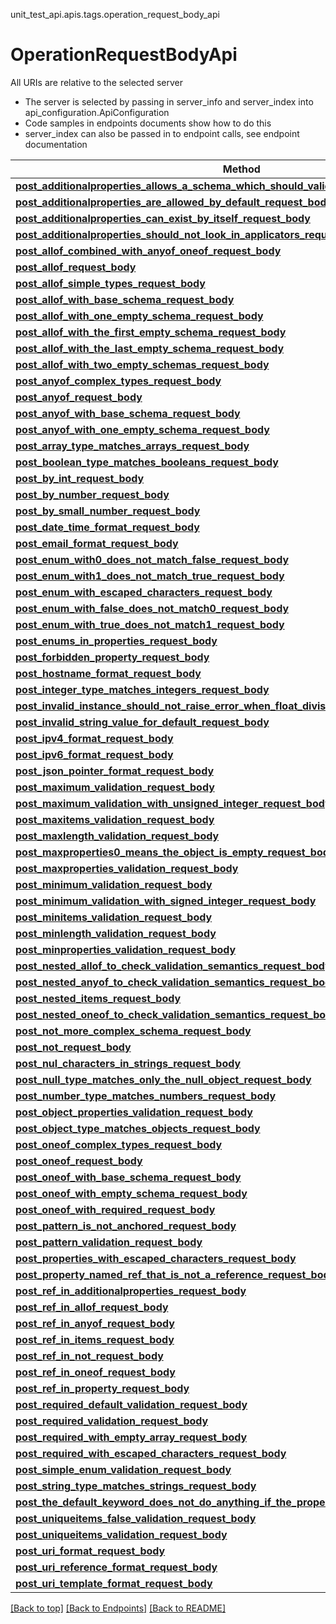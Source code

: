 <a name="top"></a>
unit_test_api.apis.tags.operation_request_body_api
# OperationRequestBodyApi

All URIs are relative to the selected server
- The server is selected by passing in server_info and server_index into api_configuration.ApiConfiguration
- Code samples in endpoints documents show how to do this
- server_index can also be passed in to endpoint calls, see endpoint documentation

Method | Description
------ | -------------
[**post_additionalproperties_allows_a_schema_which_should_validate_request_body**](operation_request_body_api/post_additionalproperties_allows_a_schema_which_should_validate_request_body.md) | 
[**post_additionalproperties_are_allowed_by_default_request_body**](operation_request_body_api/post_additionalproperties_are_allowed_by_default_request_body.md) | 
[**post_additionalproperties_can_exist_by_itself_request_body**](operation_request_body_api/post_additionalproperties_can_exist_by_itself_request_body.md) | 
[**post_additionalproperties_should_not_look_in_applicators_request_body**](operation_request_body_api/post_additionalproperties_should_not_look_in_applicators_request_body.md) | 
[**post_allof_combined_with_anyof_oneof_request_body**](operation_request_body_api/post_allof_combined_with_anyof_oneof_request_body.md) | 
[**post_allof_request_body**](operation_request_body_api/post_allof_request_body.md) | 
[**post_allof_simple_types_request_body**](operation_request_body_api/post_allof_simple_types_request_body.md) | 
[**post_allof_with_base_schema_request_body**](operation_request_body_api/post_allof_with_base_schema_request_body.md) | 
[**post_allof_with_one_empty_schema_request_body**](operation_request_body_api/post_allof_with_one_empty_schema_request_body.md) | 
[**post_allof_with_the_first_empty_schema_request_body**](operation_request_body_api/post_allof_with_the_first_empty_schema_request_body.md) | 
[**post_allof_with_the_last_empty_schema_request_body**](operation_request_body_api/post_allof_with_the_last_empty_schema_request_body.md) | 
[**post_allof_with_two_empty_schemas_request_body**](operation_request_body_api/post_allof_with_two_empty_schemas_request_body.md) | 
[**post_anyof_complex_types_request_body**](operation_request_body_api/post_anyof_complex_types_request_body.md) | 
[**post_anyof_request_body**](operation_request_body_api/post_anyof_request_body.md) | 
[**post_anyof_with_base_schema_request_body**](operation_request_body_api/post_anyof_with_base_schema_request_body.md) | 
[**post_anyof_with_one_empty_schema_request_body**](operation_request_body_api/post_anyof_with_one_empty_schema_request_body.md) | 
[**post_array_type_matches_arrays_request_body**](operation_request_body_api/post_array_type_matches_arrays_request_body.md) | 
[**post_boolean_type_matches_booleans_request_body**](operation_request_body_api/post_boolean_type_matches_booleans_request_body.md) | 
[**post_by_int_request_body**](operation_request_body_api/post_by_int_request_body.md) | 
[**post_by_number_request_body**](operation_request_body_api/post_by_number_request_body.md) | 
[**post_by_small_number_request_body**](operation_request_body_api/post_by_small_number_request_body.md) | 
[**post_date_time_format_request_body**](operation_request_body_api/post_date_time_format_request_body.md) | 
[**post_email_format_request_body**](operation_request_body_api/post_email_format_request_body.md) | 
[**post_enum_with0_does_not_match_false_request_body**](operation_request_body_api/post_enum_with0_does_not_match_false_request_body.md) | 
[**post_enum_with1_does_not_match_true_request_body**](operation_request_body_api/post_enum_with1_does_not_match_true_request_body.md) | 
[**post_enum_with_escaped_characters_request_body**](operation_request_body_api/post_enum_with_escaped_characters_request_body.md) | 
[**post_enum_with_false_does_not_match0_request_body**](operation_request_body_api/post_enum_with_false_does_not_match0_request_body.md) | 
[**post_enum_with_true_does_not_match1_request_body**](operation_request_body_api/post_enum_with_true_does_not_match1_request_body.md) | 
[**post_enums_in_properties_request_body**](operation_request_body_api/post_enums_in_properties_request_body.md) | 
[**post_forbidden_property_request_body**](operation_request_body_api/post_forbidden_property_request_body.md) | 
[**post_hostname_format_request_body**](operation_request_body_api/post_hostname_format_request_body.md) | 
[**post_integer_type_matches_integers_request_body**](operation_request_body_api/post_integer_type_matches_integers_request_body.md) | 
[**post_invalid_instance_should_not_raise_error_when_float_division_inf_request_body**](operation_request_body_api/post_invalid_instance_should_not_raise_error_when_float_division_inf_request_body.md) | 
[**post_invalid_string_value_for_default_request_body**](operation_request_body_api/post_invalid_string_value_for_default_request_body.md) | 
[**post_ipv4_format_request_body**](operation_request_body_api/post_ipv4_format_request_body.md) | 
[**post_ipv6_format_request_body**](operation_request_body_api/post_ipv6_format_request_body.md) | 
[**post_json_pointer_format_request_body**](operation_request_body_api/post_json_pointer_format_request_body.md) | 
[**post_maximum_validation_request_body**](operation_request_body_api/post_maximum_validation_request_body.md) | 
[**post_maximum_validation_with_unsigned_integer_request_body**](operation_request_body_api/post_maximum_validation_with_unsigned_integer_request_body.md) | 
[**post_maxitems_validation_request_body**](operation_request_body_api/post_maxitems_validation_request_body.md) | 
[**post_maxlength_validation_request_body**](operation_request_body_api/post_maxlength_validation_request_body.md) | 
[**post_maxproperties0_means_the_object_is_empty_request_body**](operation_request_body_api/post_maxproperties0_means_the_object_is_empty_request_body.md) | 
[**post_maxproperties_validation_request_body**](operation_request_body_api/post_maxproperties_validation_request_body.md) | 
[**post_minimum_validation_request_body**](operation_request_body_api/post_minimum_validation_request_body.md) | 
[**post_minimum_validation_with_signed_integer_request_body**](operation_request_body_api/post_minimum_validation_with_signed_integer_request_body.md) | 
[**post_minitems_validation_request_body**](operation_request_body_api/post_minitems_validation_request_body.md) | 
[**post_minlength_validation_request_body**](operation_request_body_api/post_minlength_validation_request_body.md) | 
[**post_minproperties_validation_request_body**](operation_request_body_api/post_minproperties_validation_request_body.md) | 
[**post_nested_allof_to_check_validation_semantics_request_body**](operation_request_body_api/post_nested_allof_to_check_validation_semantics_request_body.md) | 
[**post_nested_anyof_to_check_validation_semantics_request_body**](operation_request_body_api/post_nested_anyof_to_check_validation_semantics_request_body.md) | 
[**post_nested_items_request_body**](operation_request_body_api/post_nested_items_request_body.md) | 
[**post_nested_oneof_to_check_validation_semantics_request_body**](operation_request_body_api/post_nested_oneof_to_check_validation_semantics_request_body.md) | 
[**post_not_more_complex_schema_request_body**](operation_request_body_api/post_not_more_complex_schema_request_body.md) | 
[**post_not_request_body**](operation_request_body_api/post_not_request_body.md) | 
[**post_nul_characters_in_strings_request_body**](operation_request_body_api/post_nul_characters_in_strings_request_body.md) | 
[**post_null_type_matches_only_the_null_object_request_body**](operation_request_body_api/post_null_type_matches_only_the_null_object_request_body.md) | 
[**post_number_type_matches_numbers_request_body**](operation_request_body_api/post_number_type_matches_numbers_request_body.md) | 
[**post_object_properties_validation_request_body**](operation_request_body_api/post_object_properties_validation_request_body.md) | 
[**post_object_type_matches_objects_request_body**](operation_request_body_api/post_object_type_matches_objects_request_body.md) | 
[**post_oneof_complex_types_request_body**](operation_request_body_api/post_oneof_complex_types_request_body.md) | 
[**post_oneof_request_body**](operation_request_body_api/post_oneof_request_body.md) | 
[**post_oneof_with_base_schema_request_body**](operation_request_body_api/post_oneof_with_base_schema_request_body.md) | 
[**post_oneof_with_empty_schema_request_body**](operation_request_body_api/post_oneof_with_empty_schema_request_body.md) | 
[**post_oneof_with_required_request_body**](operation_request_body_api/post_oneof_with_required_request_body.md) | 
[**post_pattern_is_not_anchored_request_body**](operation_request_body_api/post_pattern_is_not_anchored_request_body.md) | 
[**post_pattern_validation_request_body**](operation_request_body_api/post_pattern_validation_request_body.md) | 
[**post_properties_with_escaped_characters_request_body**](operation_request_body_api/post_properties_with_escaped_characters_request_body.md) | 
[**post_property_named_ref_that_is_not_a_reference_request_body**](operation_request_body_api/post_property_named_ref_that_is_not_a_reference_request_body.md) | 
[**post_ref_in_additionalproperties_request_body**](operation_request_body_api/post_ref_in_additionalproperties_request_body.md) | 
[**post_ref_in_allof_request_body**](operation_request_body_api/post_ref_in_allof_request_body.md) | 
[**post_ref_in_anyof_request_body**](operation_request_body_api/post_ref_in_anyof_request_body.md) | 
[**post_ref_in_items_request_body**](operation_request_body_api/post_ref_in_items_request_body.md) | 
[**post_ref_in_not_request_body**](operation_request_body_api/post_ref_in_not_request_body.md) | 
[**post_ref_in_oneof_request_body**](operation_request_body_api/post_ref_in_oneof_request_body.md) | 
[**post_ref_in_property_request_body**](operation_request_body_api/post_ref_in_property_request_body.md) | 
[**post_required_default_validation_request_body**](operation_request_body_api/post_required_default_validation_request_body.md) | 
[**post_required_validation_request_body**](operation_request_body_api/post_required_validation_request_body.md) | 
[**post_required_with_empty_array_request_body**](operation_request_body_api/post_required_with_empty_array_request_body.md) | 
[**post_required_with_escaped_characters_request_body**](operation_request_body_api/post_required_with_escaped_characters_request_body.md) | 
[**post_simple_enum_validation_request_body**](operation_request_body_api/post_simple_enum_validation_request_body.md) | 
[**post_string_type_matches_strings_request_body**](operation_request_body_api/post_string_type_matches_strings_request_body.md) | 
[**post_the_default_keyword_does_not_do_anything_if_the_property_is_missing_request_body**](operation_request_body_api/post_the_default_keyword_does_not_do_anything_if_the_property_is_missing_request_body.md) | 
[**post_uniqueitems_false_validation_request_body**](operation_request_body_api/post_uniqueitems_false_validation_request_body.md) | 
[**post_uniqueitems_validation_request_body**](operation_request_body_api/post_uniqueitems_validation_request_body.md) | 
[**post_uri_format_request_body**](operation_request_body_api/post_uri_format_request_body.md) | 
[**post_uri_reference_format_request_body**](operation_request_body_api/post_uri_reference_format_request_body.md) | 
[**post_uri_template_format_request_body**](operation_request_body_api/post_uri_template_format_request_body.md) | 

[[Back to top]](#top) [[Back to Endpoints]](../../../README.md#Endpoints) [[Back to README]](../../../README.md)
